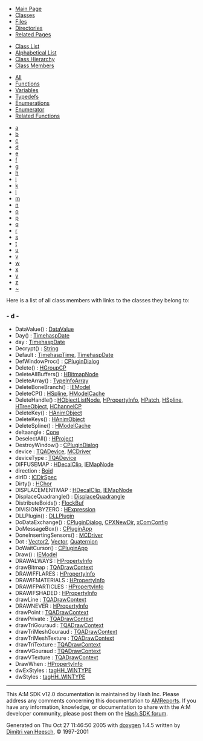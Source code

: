<div class="tabs">

- [Main Page](index.md)
- <span id="current">[Classes](annotated.md)</span>
- [Files](files.md)
- [Directories](dirs.md)
- [Related Pages](pages.md)

</div>

<div class="tabs">

- [Class List](annotated.md)
- [Alphabetical List](classes.md)
- [Class Hierarchy](hierarchy.md)
- <span id="current">[Class Members](functions.md)</span>

</div>

<div class="tabs">

- <span id="current">[All](functions.md)</span>
- [Functions](functions_func.md)
- [Variables](functions_vars.md)
- [Typedefs](functions_type.md)
- [Enumerations](functions_enum.md)
- [Enumerator](functions_eval.md)
- [Related Functions](functions_rela.md)

</div>

<div class="tabs">

- [a](functions.md#index_a)
- [b](functions_0x62.md#index_b)
- [c](functions_0x63.md#index_c)
- <span id="current">[d](functions_0x64.md#index_d)</span>
- [e](functions_0x65.md#index_e)
- [f](functions_0x66.md#index_f)
- [g](functions_0x67.md#index_g)
- [h](functions_0x68.md#index_h)
- [i](functions_0x69.md#index_i)
- [k](functions_0x6b.md#index_k)
- [l](functions_0x6c.md#index_l)
- [m](functions_0x6d.md#index_m)
- [n](functions_0x6e.md#index_n)
- [o](functions_0x6f.md#index_o)
- [p](functions_0x70.md#index_p)
- [q](functions_0x71.md#index_q)
- [r](functions_0x72.md#index_r)
- [s](functions_0x73.md#index_s)
- [t](functions_0x74.md#index_t)
- [u](functions_0x75.md#index_u)
- [v](functions_0x76.md#index_v)
- [w](functions_0x77.md#index_w)
- [x](functions_0x78.md#index_x)
- [y](functions_0x79.md#index_y)
- [z](functions_0x7a.md#index_z)
- [~](functions_0x7e.md#index_~)

</div>

Here is a list of all class members with links to the classes they belong to:

### <span id="index_d" class="anchor">- d -</span>

- DataValue() : <a href="classDataValue.md#fc673e610d7623f2edbb074cdfe0633c" class="el">DataValue</a>
- Day() : <a href="classTimehaspDate.md#1a9fc36ce82c383f9f68da128d05602b" class="el">TimehaspDate</a>
- day : <a href="classTimehaspDate.md#628b7db04235f228d40adc671413a8c8" class="el">TimehaspDate</a>
- Decrypt() : <a href="classString.md#8e0725cc99fbd658e3ea0496c06e647f" class="el">String</a>
- Default : <a href="classTimehaspTime.md#68986ab776eb5d6b5a809a1c005a73007a1920d61156abc05a60135aefe8bc67" class="el">TimehaspTime</a>, <a href="classTimehaspDate.md#dca29a1140aadadfd92b34a02fa516ef7a1920d61156abc05a60135aefe8bc67" class="el">TimehaspDate</a>
- DefWindowProc() : <a href="classCPluginDialog.md#07de43a7889a4bd27d4126f44b36e72f" class="el">CPluginDialog</a>
- Delete() : <a href="classHGroupCP.md#51a833214dab53bfafb630573fc0fe77" class="el">HGroupCP</a>
- DeleteAllBuffers() : <a href="classHBitmapNode.md#4f0b6a9c241d31a68df9e9009aaede12" class="el">HBitmapNode</a>
- DeleteArray() : <a href="classTypeInfoArray.md#549d5af52e1cbb850bc5c8a6a7ca2b23" class="el">TypeInfoArray</a>
- DeleteBoneBranch() : <a href="classIEModel.md#0904cdb2842af35fade19da70cac2691" class="el">IEModel</a>
- DeleteCP() : <a href="classHSpline.md#b6a361434a2d7163a6b467370d21db94" class="el">HSpline</a>, <a href="classHModelCache.md#3ca9a1702657494cf758c905c90b125b" class="el">HModelCache</a>
- DeleteHandle() : <a href="classHObjectListNode.md#05f4ad2f5c318a019813b9c49c32a483" class="el">HObjectListNode</a>, <a href="classHPropertyInfo.md#422e55dc717919d35e7452ab4c1bc05e" class="el">HPropertyInfo</a>, <a href="classHPatch.md#6d8a38eb2e56e83a69410dabe93146f5" class="el">HPatch</a>, <a href="classHSpline.md#f477a35df122a79dd95580efabfbcd99" class="el">HSpline</a>, <a href="classHTreeObject.md#68a56f970bf31e136b0855e2de4ac987" class="el">HTreeObject</a>, <a href="classHChannelCP.md#d58ccfb338229ce195c156ea20af52f6" class="el">HChannelCP</a>
- DeleteKey() : <a href="classHAnimObject.md#7bfea42385b70e86e14242d01506fd65" class="el">HAnimObject</a>
- DeleteKeys() : <a href="classHAnimObject.md#ffd2c64958c237628fc3c8d613636eaf" class="el">HAnimObject</a>
- DeleteSpline() : <a href="classHModelCache.md#54946ba93d9b3b704f8bec9eb695fd66" class="el">HModelCache</a>
- deltaangle : <a href="classCone.md#739c635f64a6eca606593bef57a674c6" class="el">Cone</a>
- DeselectAll() : <a href="classHProject.md#334df6f17d7464715bbb7ac48ceabb91" class="el">HProject</a>
- DestroyWindow() : <a href="classCPluginDialog.md#7813422f00cc33f2e1b94f3b416eef08" class="el">CPluginDialog</a>
- device : <a href="structTQADevice.md#913f9c49dcb544e2087cee284f4a00b7" class="el">TQADevice</a>, <a href="classMCDriver.md#913f9c49dcb544e2087cee284f4a00b7" class="el">MCDriver</a>
- deviceType : <a href="structTQADevice.md#4a0339dd5300c55ab2f5fc1917b5180e" class="el">TQADevice</a>
- DIFFUSEMAP : <a href="classHDecalClip.md#dca29a1140aadadfd92b34a02fa516ef07923aa3cbb7e35db841f0bd0f5ff1b4" class="el">HDecalClip</a>, <a href="classIEMapNode.md#dca29a1140aadadfd92b34a02fa516ef07923aa3cbb7e35db841f0bd0f5ff1b4" class="el">IEMapNode</a>
- direction : <a href="classBoid.md#ef72c37be9d1b9e6e5bbd6ef09448abe" class="el">Boid</a>
- dirID : <a href="structICDirSpec.md#e143191934dca6007aef6eb33efe5ceb" class="el">ICDirSpec</a>
- Dirty() : <a href="classHChor.md#9a60fb555d92379ce58ef02fc07a81ec" class="el">HChor</a>
- DISPLACEMENTMAP : <a href="classHDecalClip.md#dca29a1140aadadfd92b34a02fa516efd1812210c91a2902a6db9a4b327b700a" class="el">HDecalClip</a>, <a href="classIEMapNode.md#dca29a1140aadadfd92b34a02fa516efd1812210c91a2902a6db9a4b327b700a" class="el">IEMapNode</a>
- DisplaceQuadrangle() : <a href="classDisplaceQuadrangle.md#3077783a0b5663fb002105127ca24dd9" class="el">DisplaceQuadrangle</a>
- DistributeBoids() : <a href="classFlockBuf.md#742066a694a72f0cd0d336ddd3a4726d" class="el">FlockBuf</a>
- DIVISIONBYZERO : <a href="classHExpression.md#dca29a1140aadadfd92b34a02fa516ef488953e35b20e087dd47db90701f76d9" class="el">HExpression</a>
- DLLPlugin() : <a href="classDLLPlugin.md#f0e90a77fb25e2cad7dc99af718caa0a" class="el">DLLPlugin</a>
- DoDataExchange() : <a href="classCPluginDialog.md#a2f3d2a80c5819844b92c371cf28e499" class="el">CPluginDialog</a>, <a href="classCPXNewDir.md#a2f3d2a80c5819844b92c371cf28e499" class="el">CPXNewDir</a>, <a href="classxComConfig.md#a2f3d2a80c5819844b92c371cf28e499" class="el">xComConfig</a>
- DoMessageBox() : <a href="classCPluginApp.md#d35a0196573c2c3ea4e39e23be737c6f" class="el">CPluginApp</a>
- DoneInsertingSensors() : <a href="classMCDriver.md#2e1b9843897104ca2949f0559045811f" class="el">MCDriver</a>
- Dot : <a href="classVector2.md#02bd587b0b5a5a71fe1bbac63cebfa29" class="el">Vector2</a>, <a href="classVector.md#f97ae176021ba890e10a98853f883734" class="el">Vector</a>, <a href="classQuaternion.md#7a2ab26ca21ece08d92e9f46b6c96470" class="el">Quaternion</a>
- DoWaitCursor() : <a href="classCPluginApp.md#8828f15f644c9cdf07cecd2a4aa79123" class="el">CPluginApp</a>
- Draw() : <a href="classIEModel.md#cbf64e2e811fed07c5ca8bbc87cb766e" class="el">IEModel</a>
- DRAWALWAYS : <a href="classHPropertyInfo.md#938bb49d7705f658d715e113fbec5a3b090563064c468a940a62ce66b7aecb98" class="el">HPropertyInfo</a>
- drawBitmap : <a href="structTQADrawContext.md#db43d5d1b4c9d675dac827e3c9aa4477" class="el">TQADrawContext</a>
- DRAWIFFLARES : <a href="classHPropertyInfo.md#938bb49d7705f658d715e113fbec5a3bc7f2c4e5d9940cfff3aaa220b1c9e383" class="el">HPropertyInfo</a>
- DRAWIFMATERIALS : <a href="classHPropertyInfo.md#938bb49d7705f658d715e113fbec5a3bb3bc3a06f2d8f2c01cb89403763477b1" class="el">HPropertyInfo</a>
- DRAWIFPARTICLES : <a href="classHPropertyInfo.md#938bb49d7705f658d715e113fbec5a3bfccd94c2ee6df6af6f1c6ebe98c4fde2" class="el">HPropertyInfo</a>
- DRAWIFSHADED : <a href="classHPropertyInfo.md#938bb49d7705f658d715e113fbec5a3b3d509dabac59020987fbd1c560cdc261" class="el">HPropertyInfo</a>
- drawLine : <a href="structTQADrawContext.md#a14a3f6ea4198632c3e25f65d397e2b2" class="el">TQADrawContext</a>
- DRAWNEVER : <a href="classHPropertyInfo.md#938bb49d7705f658d715e113fbec5a3be0ff367e611bbdad74cb43f7a48fb9e9" class="el">HPropertyInfo</a>
- drawPoint : <a href="structTQADrawContext.md#a66e8fe1c3fff0a720a4c537430b4409" class="el">TQADrawContext</a>
- drawPrivate : <a href="structTQADrawContext.md#5d1d0fd0fd8ca15e41ff9a74d718ae85" class="el">TQADrawContext</a>
- drawTriGouraud : <a href="structTQADrawContext.md#87d5709fdaad0f6b12b237a1f3c4a619" class="el">TQADrawContext</a>
- drawTriMeshGouraud : <a href="structTQADrawContext.md#0e00315cca33c52729cf309465ba393d" class="el">TQADrawContext</a>
- drawTriMeshTexture : <a href="structTQADrawContext.md#deb905a69e5bbfa840c2f95468e3d7e3" class="el">TQADrawContext</a>
- drawTriTexture : <a href="structTQADrawContext.md#b79ff4126baabf3157b2310b10e8bcc4" class="el">TQADrawContext</a>
- drawVGouraud : <a href="structTQADrawContext.md#778c3551e413fec0d45a75333c5b735b" class="el">TQADrawContext</a>
- drawVTexture : <a href="structTQADrawContext.md#03135d7f502a9581fa747ffd96eef51e" class="el">TQADrawContext</a>
- DrawWhen : <a href="classHPropertyInfo.md#938bb49d7705f658d715e113fbec5a3b" class="el">HPropertyInfo</a>
- dwExStyles : <a href="structtagHH__WINTYPE.md#a3af26af61accc0dfab4172c2ddd82ea" class="el">tagHH_WINTYPE</a>
- dwStyles : <a href="structtagHH__WINTYPE.md#1b064c835854e2dd6c8b31d700197ddc" class="el">tagHH_WINTYPE</a>

------------------------------------------------------------------------

<span class="small">This A:M SDK v12.0 documentation is maintained by Hash Inc. Please address any comments concerning this documentation to [AMReports](http://www.hash.com/reports). If you have any information, knowledge, or documentation to share with the A:M developer community, please post them on the [Hash SDK forum](http://www.hash.com/forums/index.php?showforum=11).</span>

Generated on Thu Oct 27 11:46:50 2005 with [<span class="image placeholder" original-image-src="doxygen.png" original-image-title="" height="45" width="100" align="middle" border="0">doxygen</span>](http://www.doxygen.org/index.html) 1.4.5 written by [Dimitri van Heesch](mailto:dimitri@stack.nl), © 1997-2001
